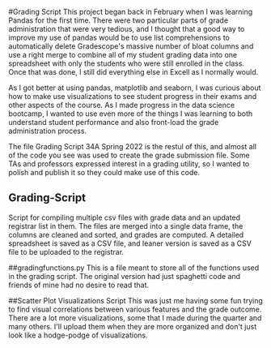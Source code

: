 #Grading Script
This project began back in February when I was learning Pandas for the first time. There were two particular parts of grade administration that were very tedious, and I thought that a good way to improve my use of pandas would be to use list comprehensions to automatically delete Gradescope's massive number of bloat columns and use a right merge to combine all of my student grading data into one spreadsheet with only the students who were still enrolled in the class. Once that was done, I still did everything else in Excell as I normally would. 

As I got better at using pandas, matplotlib and seaborn, I was curious about how to make use visualizations to see student progress in their exams and other aspects of the course. As I made progress in the data science bootcamp, I wanted to use even more of the things I was learning to both understand student performance and also front-load the grade administration process. 

The file Grading Script 34A Spring 2022 is the restul of this, and almost all of the code you see was used to create the grade submission file. Some TAs and professors expressed interest in a grading utility, so I wanted to polish and publish it so they could make use of this code. 

## Grading-Script
Script for compiling multiple csv files with grade data and an updated registrar list in them. The files are merged into a single data frame, the columns are cleaned and sorted, and grades are computed. A detailed spreadsheet is saved as a CSV file, and leaner version is saved as a CSV file to be uploaded to the registrar. 

##gradingfunctions.py
This is a file meant to store all of the functions used in the grading script. The original version had just spaghetti code and friends of mine had no desire to read that. 

##Scatter Plot Visualizations Script
This was just me having some fun trying to find visual correlations between various features and the grade outcome. There are a lot more visualizations, some that I made during the quarter and many others. I'll upload them when they are more organized and don't just look like a hodge-podge of visualizations. 
